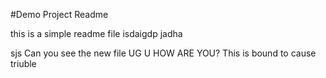 #Demo Project Readme

this is a simple readme file
isdaigdp
jadha

sjs
Can you see the new file
UG
U
HOW ARE YOU?
This is bound to cause triuble